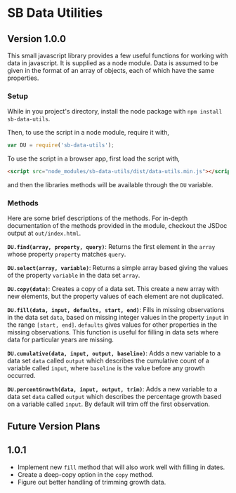 # SB Data Utilities
## Version 1.0.0
This small javascript library provides a few useful functions for working with
data in javascript. It is supplied as a node module. Data is assumed to be given
in the format of an array of objects, each of which have the same properties.

### Setup
While in you project's directory, install the node package with
`npm install sb-data-utils`.

Then, to use the script in a node module, require it with,
```javascript
var DU = require('sb-data-utils');
```

To use the script in a browser app, first load the script with,
```html
<script src="node_modules/sb-data-utils/dist/data-utils.min.js"></script>
```
and then the libraries methods will be available through the `DU` variable.

### Methods
Here are some brief descriptions of the methods. For in-depth documentation of
the methods provided in the module, checkout the JSDoc output at `out/index.html`. 

__`DU.find(array, property, query)`__: Returns the first element in the
`array` whose property `property` matches `query`.

__`DU.select(array, variable)`__: Returns a simple array based giving the
values of the property `variable` in the data set `array`.

__`DU.copy(data)`__: Creates a copy of a data set. This create a new array
with new elements, but the property values of each element are not duplicated.

__`DU.fill(data, input, defaults, start, end)`__: Fills in missing
observations in the data set `data`, based on missing integer values in the
property `input` in the range `[start, end]`. `defaults` gives values for other
properties in the missing observations. This function is useful for filling in
data sets where data for particular years are missing.

__`DU.cumulative(data, input, output, baseline)`__: Adds a new variable to
a data set `data` called `output` which describes the cumulative count of a
variable called `input`, where `baseline` is the value before any growth
occurred.

__`DU.percentGrowth(data, input, output, trim)`__: Adds a new variable to a
data set `data` called `output` which describes the percentage growth based on a
variable called `input`. By default will trim off the first observation.

## Future Version Plans
## 1.0.1

- Implement new `fill` method that will also work well with filling in dates.
- Create a deep-copy option in the `copy` method.
- Figure out better handling of trimming growth data.
